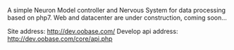 A simple Neuron Model controller and Nervous System for data processing based on php7.
Web and datacenter are under construction, coming soon...

Site address: http://dev.oobase.com/
Develop api address: http://dev.oobase.com/core/api.php
